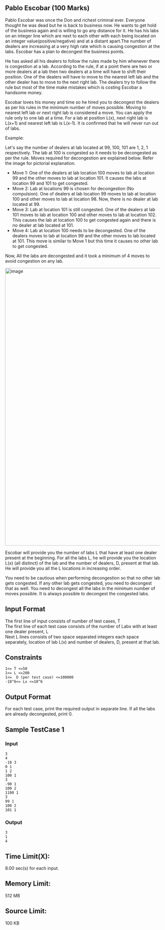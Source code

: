 ## Pablo Escobar (100 Marks)

Pablo Escobar was once the Don and richest criminal ever. Everyone thought he was dead but he is back to business now. He wants to get hold of the business again and is willing to go any distance for it. He has his labs on an integer line which are next to each other with each being located on an integer value(positive/negative) and at a distant apart.The number of dealers are increasing at a very high rate which is causing congestion at the labs. Escobar has a plan to decongest the business points.


He has asked all his dealers to follow the rules made by him whenever there is congestion at a lab. According to the rule, if at a point there are two or more dealers at a lab then two dealers at a time will have to shift their position. One of the dealers will have to move to the nearest left lab and the other dealer has to move to the next right lab. The dealers try to follow the rule but most of the time make mistakes which is costing Escobar a handsome money.


Escobar loves his money and time so he hired you to decongest the dealers as per his rules in the minimum number of moves possible. Moving to nearest left lab or next right lab is considered a move. You can apply the rule only to one lab at a time. For a lab at position L(x), next right lab is L(x+1) and nearest left lab is L(x-1). It is confirmed that he will never run out of labs.


Example:

Let's say the number of dealers at lab located at 99, 100, 101 are 1, 2, 1 respectively. The lab at 100 is congested so it needs to be decongested as per the rule. Moves required for decongestion are explained below. Refer the image for pictorial explanation. 


 - Move 1: One of the dealers at lab location 100 moves to lab at location 99 and the other moves to lab at location 101. It causes the labs at location 99 and 101 to get congested.
 - Move 2: Lab at locations 99 is chosen for decongestion (No compulsion). One of dealers at lab location 99 moves to lab at location 100 and other moves to lab at location 98. Now, there is no dealer at lab located at 99. 
 - Move 3: Lab at location 101 is still congested. One of the dealers at lab 101 moves to lab at location 100 and other moves to lab at location 102. This causes the lab at location 100 to get congested again and there is no dealer at lab located at 101. 
 - Move 4: Lab at location 100 needs to be decongested. One of the dealers moves to lab at location 99 and the other moves to lab located at 101. This move is similar to Move 1 but this time it causes no other lab to get congested.


Now, All the labs are decongested and it took a minimum of 4 moves to avoid congestion on any lab.
 
<img width="900" alt="image" src="https://user-images.githubusercontent.com/11571484/180402078-50f8fdba-0dfa-4d0e-814d-fc9249aa83db.png">


Escobar will provide you the number of labs L that have at least one dealer present at the beginning. For all the labs L, he will provide you the location L(x) (all distinct) of the lab and the number of dealers, D, present at that lab. He will provide you all the L locations in increasing order.


You need to be cautious when performing decongestion so that no other lab gets congested. If any other lab gets congested, you need to decongest that as well. You need to decongest all the labs in the minimum number of moves possible. It is always possible to decongest the congested labs.



## Input Format
The first line of input consists of number of test cases, T\
The first line of each test case consists of the number of Labs with at least one dealer present, L\
Next L lines consists of two space separated integers each space separately, location of lab L(x) and number of dealers, D, present at that lab.


## Constraints
```
1<= T <=50
1<= L <=200
1<=  D (per test case) <=100000
-10^6<= Lx <=10^6
```


## Output Format
For each test case, print the required output in separate line. If all the labs are already decongested, print 0.


## Sample TestCase 1
### Input
```
3
4
-10 3
0 1
1 2
100 1
3
-90 1
100 2
1100 1
3
99 1
100 2
101 1
```

### Output
```
3
1
4
```

## Time Limit(X):
8.00 sec(s) for each input.

## Memory Limit:
512 MB

## Source Limit:
100 KB
